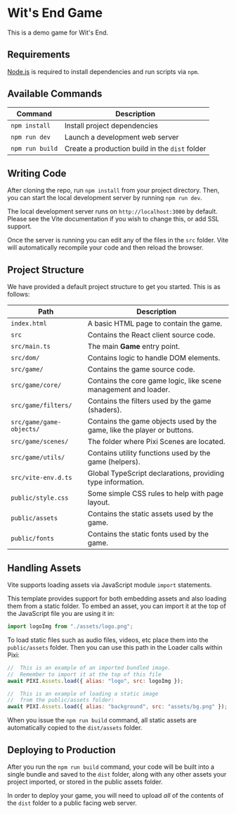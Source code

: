 # Wit's End Game

This is a demo game for Wit's End.

## Requirements

[Node.js](https://nodejs.org) is required to install dependencies and run scripts via `npm`.

## Available Commands

| Command         | Description                                    |
| --------------- | ---------------------------------------------- |
| `npm install`   | Install project dependencies                   |
| `npm run dev`   | Launch a development web server                |
| `npm run build` | Create a production build in the `dist` folder |

## Writing Code

After cloning the repo, run `npm install` from your project directory. Then, you can start the local development server by running `npm run dev`.

The local development server runs on `http://localhost:3000` by default. Please see the Vite documentation if you wish to change this, or add SSL support.

Once the server is running you can edit any of the files in the `src` folder. Vite will automatically recompile your code and then reload the browser.

## Project Structure

We have provided a default project structure to get you started. This is as follows:

| Path                     | Description                                                             |
| ------------------------ | ----------------------------------------------------------------------- |
| `index.html`             | A basic HTML page to contain the game.                                  |
| `src`                    | Contains the React client source code.                                  |
| `src/main.ts`            | The main **Game** entry point.                                          |
| `src/dom/`               | Contains logic to handle DOM elements.                                  |
| `src/game/`              | Contains the game source code.                                          |
| `src/game/core/`         | Contains the core game logic, like scene management and loader.         |
| `src/game/filters/`      | Contains the filters used by the game (shaders).                        |
| `src/game/game-objects/` | Contains the game objects used by the game, like the player or buttons. |
| `src/game/scenes/`       | The folder where Pixi Scenes are located.                               |
| `src/game/utils/`        | Contains utility functions used by the game (helpers).                  |
| `src/vite-env.d.ts`      | Global TypeScript declarations, providing type information.             |
| `public/style.css`       | Some simple CSS rules to help with page layout.                         |
| `public/assets`          | Contains the static assets used by the game.                            |
| `public/fonts`           | Contains the static fonts used by the game.                             |

## Handling Assets

Vite supports loading assets via JavaScript module `import` statements.

This template provides support for both embedding assets and also loading them from a static folder. To embed an asset, you can import it at the top of the JavaScript file you are using it in:

```js
import logoImg from "./assets/logo.png";
```

To load static files such as audio files, videos, etc place them into the `public/assets` folder. Then you can use this path in the Loader calls within Pixi:

```js
//  This is an example of an imported bundled image.
//  Remember to import it at the top of this file
await PIXI.Assets.load({ alias: "logo", src: logoImg });

//  This is an example of loading a static image
//  from the public/assets folder:
await PIXI.Assets.load({ alias: "background", src: "assets/bg.png" });
```

When you issue the `npm run build` command, all static assets are automatically copied to the `dist/assets` folder.

## Deploying to Production

After you run the `npm run build` command, your code will be built into a single bundle and saved to the `dist` folder, along with any other assets your project imported, or stored in the public assets folder.

In order to deploy your game, you will need to upload _all_ of the contents of the `dist` folder to a public facing web server.
